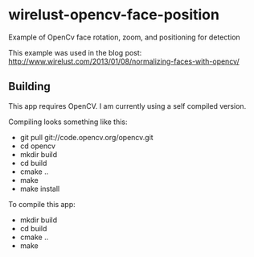 wirelust-opencv-face-position
=============================

Example of OpenCv face rotation, zoom, and positioning for detection

This example was used in the blog post:  
http://www.wirelust.com/2013/01/08/normalizing-faces-with-opencv/

Building
-----------------------------

This app requires OpenCV. I am currently using a self compiled version.

Compiling looks something like this:
* git pull git://code.opencv.org/opencv.git
* cd opencv
* mkdir build
* cd build
* cmake ..
* make
* make install

To compile this app:
* mkdir build
* cd build
* cmake ..
* make

